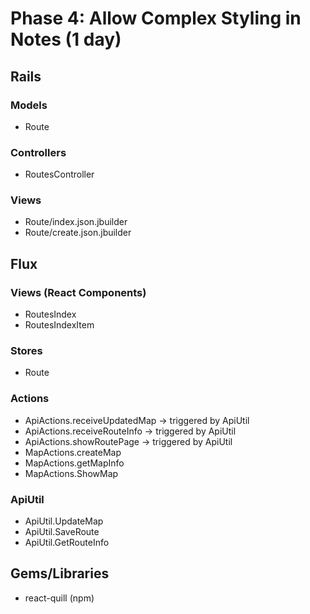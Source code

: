 # Phase 4: Allow Complex Styling in Notes (1 day)

## Rails
### Models
* Route

### Controllers
* RoutesController

### Views
* Route/index.json.jbuilder
* Route/create.json.jbuilder


## Flux
### Views (React Components)
* RoutesIndex
* RoutesIndexItem

### Stores
* Route

### Actions
* ApiActions.receiveUpdatedMap -> triggered by ApiUtil
* ApiActions.receiveRouteInfo -> triggered by ApiUtil
* ApiActions.showRoutePage -> triggered by ApiUtil
* MapActions.createMap
* MapActions.getMapInfo
* MapActions.ShowMap 

### ApiUtil
* ApiUtil.UpdateMap
* ApiUtil.SaveRoute
* ApiUtil.GetRouteInfo

## Gems/Libraries
* react-quill (npm)
